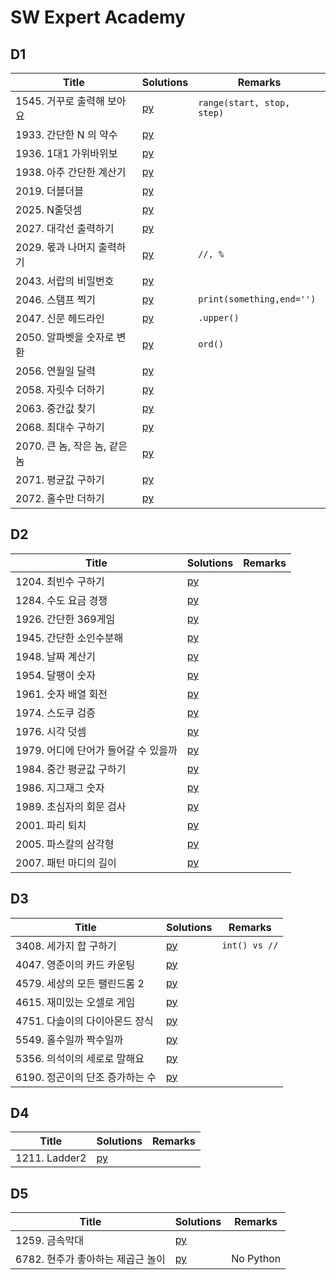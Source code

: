 # SW Expert Academy


## D1
| Title | Solutions | Remarks |
| ---- | ---- | ---- |
| 1545. 거꾸로 출력해 보아요 | [py](solutions/D1/1545.py) | `range(start, stop, step)` |
| 1933. 간단한 N 의 약수 | [py](solutions/D1/1933.py) | |
| 1936. 1대1 가위바위보 | [py](solutions/D1/1936.py) | |
| 1938. 아주 간단한 계산기 | [py](solutions/D1/1938.py) | |
| 2019. 더블더블 | [py](solutions/D1/2019.py) | |
| 2025. N줄덧셈 | [py](solutions/D1/2025.py) | |
| 2027. 대각선 출력하기 | [py](solutions/D1/2027.py) | |
| 2029. 몫과 나머지 출력하기 | [py](solutions/D1/2029.py) | `//, %` |
| 2043. 서랍의 비밀번호 | [py](solutions/D1/2043.py) | |
| 2046. 스탬프 찍기 | [py](solutions/D1/2046.py) | `print(something,end='')` |
| 2047. 신문 헤드라인 | [py](solutions/D1/2047.py) | `.upper()` |
| 2050. 알파벳을 숫자로 변환 | [py](solutions/D1/2050.py) | `ord()` |
| 2056. 연월일 달력 | [py](solutions/D1/2056.py) | |
| 2058. 자릿수 더하기 | [py](solutions/D1/2058.py) | |
| 2063. 중간값 찾기 | [py](solutions/D1/2063.py) | |
| 2068. 최대수 구하기 | [py](solutions/D1/2068.py) | |
| 2070. 큰 놈, 작은 놈, 같은 놈 | [py](solutions/D1/2070.py) | |
| 2071. 평균값 구하기 | [py](solutions/D1/2071.py) | |
| 2072. 홀수만 더하기 | [py](solutions/D1/2072.py) | |


## D2
| Title | Solutions | Remarks |
| ---- | ---- | ---- |
| 1204. 최빈수 구하기 | [py](solutions/D2/1204.py) | |
| 1284. 수도 요금 경쟁 | [py](solutions/D2/1284.py) | |
| 1926. 간단한 369게임 | [py](solutions/D2/1926.py) | |
| 1945. 간단한 소인수분해 | [py](solutions/D2/1945.py) | |
| 1948. 날짜 계산기 | [py](solutions/D2/1948.py) | |
| 1954. 달팽이 숫자 | [py](solutions/D2/1954.py) | |
| 1961. 숫자 배열 회전 | [py](solutions/D2/1961.py) | |
| 1974. 스도쿠 검증 | [py](solutions/D2/1974.py) | |
| 1976. 시각 덧셈 | [py](solutions/D2/1976.py) | |
| 1979. 어디에 단어가 들어갈 수 있을까 | [py](solutions/D2/1979.py) | |
| 1984. 중간 평균값 구하기 | [py](solutions/D2/1984.py) | |
| 1986. 지그재그 숫자 | [py](solutions/D2/1986.py) | |
| 1989. 초심자의 회문 검사 | [py](solutions/D2/1989.py) | |
| 2001. 파리 퇴치 | [py](solutions/D2/2001.py) | |
| 2005. 파스칼의 삼각형 | [py](solutions/D2/2005.py) | |
| 2007. 패턴 마디의 길이 | [py](solutions/D2/2007.py) | |


## D3
| Title | Solutions | Remarks |
| ---- | ---- | ---- |
| 3408. 세가지 합 구하기 | [py](solutions/D3/3408.py) | `int() vs //` |
| 4047. 영준이의 카드 카운팅 | [py](solutions/D3/4047.py) | |
| 4579. 세상의 모든 팰린드롬 2 | [py](solutions/D3/4579.py) | |
| 4615. 재미있는 오셀로 게임 | [py](solutions/D3/4615.py) | |
| 4751. 다솔이의 다이아몬드 장식 | [py](solutions/D3/4751.py) | |
| 5549. 홀수일까 짝수일까 | [py](solutions/D3/5549.py) | |
| 5356. 의석이의 세로로 말해요 | [py](solutions/D3/5356.py) | |
| 6190. 정곤이의 단조 증가하는 수 | [py](solutions/D3/6190.py) | |


## D4
| Title | Solutions | Remarks |
| ---- | ---- | ---- |
| 1211. Ladder2 | [py](solutions/D3/1211.py) | |


## D5
| Title | Solutions | Remarks |
| ---- | ---- | ---- |
| 1259. 금속막대 | [py](solutions/D5/1259.py) | |
| 6782. 현주가 좋아하는 제곱근 놀이 | [py](solutions/D5/6782.py) | No Python |
